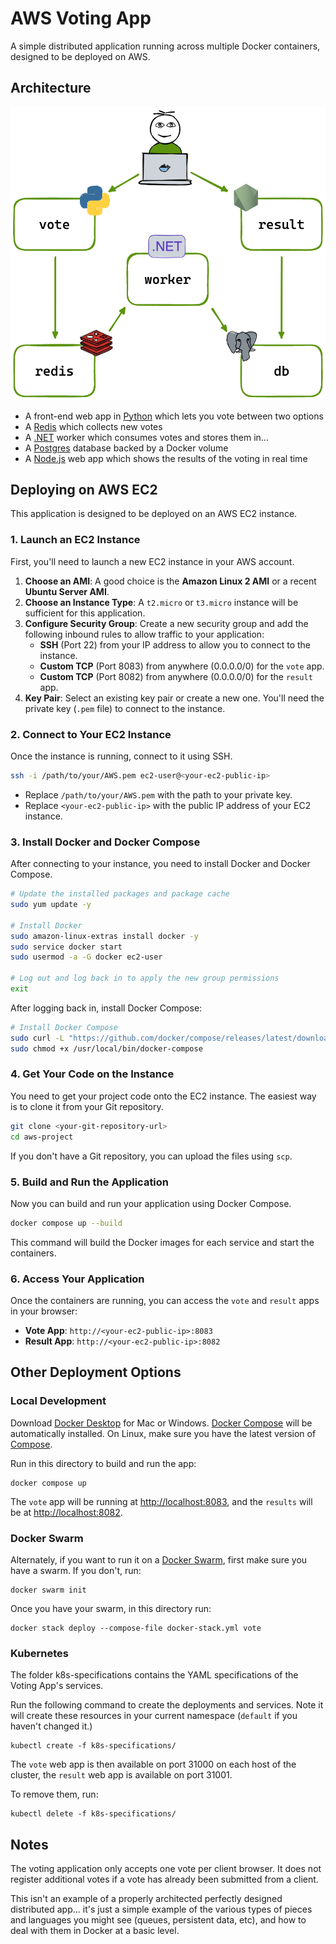 # AWS Voting App

A simple distributed application running across multiple Docker containers, designed to be deployed on AWS.

## Architecture

![Architecture diagram](architecture.excalidraw.png)

*   A front-end web app in [Python](/vote) which lets you vote between two options
*   A [Redis](https://hub.docker.com/_/redis/) which collects new votes
*   A [.NET](/worker/) worker which consumes votes and stores them in…
*   A [Postgres](https://hub.docker.com/_/postgres/) database backed by a Docker volume
*   A [Node.js](/result) web app which shows the results of the voting in real time

## Deploying on AWS EC2

This application is designed to be deployed on an AWS EC2 instance.

### 1. Launch an EC2 Instance

First, you'll need to launch a new EC2 instance in your AWS account.

1.  **Choose an AMI**: A good choice is the **Amazon Linux 2 AMI** or a recent **Ubuntu Server AMI**.
2.  **Choose an Instance Type**: A `t2.micro` or `t3.micro` instance will be sufficient for this application.
3.  **Configure Security Group**: Create a new security group and add the following inbound rules to allow traffic to your application:
    *   **SSH** (Port 22) from your IP address to allow you to connect to the instance.
    *   **Custom TCP** (Port 8083) from anywhere (0.0.0.0/0) for the `vote` app.
    *   **Custom TCP** (Port 8082) from anywhere (0.0.0.0/0) for the `result` app.
4.  **Key Pair**: Select an existing key pair or create a new one. You'll need the private key (`.pem` file) to connect to the instance.

### 2. Connect to Your EC2 Instance

Once the instance is running, connect to it using SSH.

```bash
ssh -i /path/to/your/AWS.pem ec2-user@<your-ec2-public-ip>
```

*   Replace `/path/to/your/AWS.pem` with the path to your private key.
*   Replace `<your-ec2-public-ip>` with the public IP address of your EC2 instance.

### 3. Install Docker and Docker Compose

After connecting to your instance, you need to install Docker and Docker Compose.

```bash
# Update the installed packages and package cache
sudo yum update -y

# Install Docker
sudo amazon-linux-extras install docker -y
sudo service docker start
sudo usermod -a -G docker ec2-user

# Log out and log back in to apply the new group permissions
exit
```

After logging back in, install Docker Compose:

```bash
# Install Docker Compose
sudo curl -L "https://github.com/docker/compose/releases/latest/download/docker-compose-$(uname -s)-$(uname -m)" -o /usr/local/bin/docker-compose
sudo chmod +x /usr/local/bin/docker-compose
```

### 4. Get Your Code on the Instance

You need to get your project code onto the EC2 instance. The easiest way is to clone it from your Git repository.

```bash
git clone <your-git-repository-url>
cd aws-project
```

If you don't have a Git repository, you can upload the files using `scp`.

### 5. Build and Run the Application

Now you can build and run your application using Docker Compose.

```bash
docker compose up --build
```

This command will build the Docker images for each service and start the containers.

### 6. Access Your Application

Once the containers are running, you can access the `vote` and `result` apps in your browser:

*   **Vote App**: `http://<your-ec2-public-ip>:8083`
*   **Result App**: `http://<your-ec2-public-ip>:8082`

## Other Deployment Options

### Local Development

Download [Docker Desktop](httpshttps://www.docker.com/products/docker-desktop) for Mac or Windows. [Docker Compose](https://docs.docker.com/compose) will be automatically installed. On Linux, make sure you have the latest version of [Compose](https://docs.docker.com/compose/install/).

Run in this directory to build and run the app:

```shell
docker compose up
```

The `vote` app will be running at [http://localhost:8083](http://localhost:8083), and the `results` will be at [http://localhost:8082](http://localhost:8082).

### Docker Swarm

Alternately, if you want to run it on a [Docker Swarm](https://docs.docker.com/engine/swarm/), first make sure you have a swarm. If you don't, run:

```shell
docker swarm init
```

Once you have your swarm, in this directory run:

```shell
docker stack deploy --compose-file docker-stack.yml vote
```

### Kubernetes

The folder k8s-specifications contains the YAML specifications of the Voting App's services.

Run the following command to create the deployments and services. Note it will create these resources in your current namespace (`default` if you haven't changed it.)

```shell
kubectl create -f k8s-specifications/
```

The `vote` web app is then available on port 31000 on each host of the cluster, the `result` web app is available on port 31001.

To remove them, run:

```shell
kubectl delete -f k8s-specifications/
```

## Notes

The voting application only accepts one vote per client browser. It does not register additional votes if a vote has already been submitted from a client.

This isn't an example of a properly architected perfectly designed distributed app... it's just a simple
example of the various types of pieces and languages you might see (queues, persistent data, etc), and how to
deal with them in Docker at a basic level.